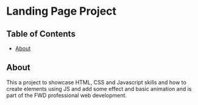 # Landing Page Project

## Table of Contents

* [About](#About)

## About 
This a project to showcase HTML, CSS and Javascript skills and how to create elements using JS and add some effect and basic animation and is part of the FWD professional web development.
